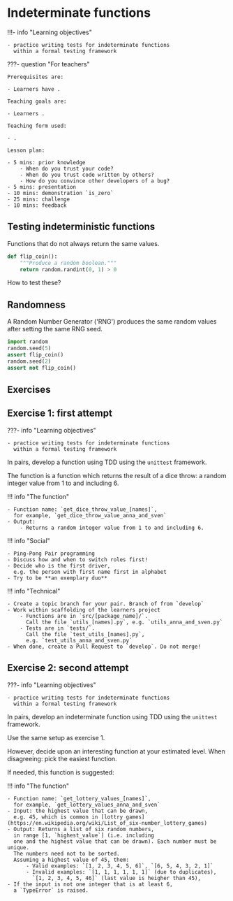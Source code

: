 # Indeterminate functions

!!!- info "Learning objectives"

    - practice writing tests for indeterminate functions
      within a formal testing framework

???- question "For teachers"

    Prerequisites are:

    - Learners have .

    Teaching goals are:

    - Learners .

    Teaching form used:

    - .

    Lesson plan:

    - 5 mins: prior knowledge
        - When do you trust your code?
        - When do you trust code written by others?
        - How do you convince other developers of a bug?
    - 5 mins: presentation
    - 10 mins: demonstration `is_zero`
    - 25 mins: challenge
    - 10 mins: feedback

## Testing indeterministic functions

Functions that do not always return the same values.

```python
def flip_coin():
    """Produce a random boolean."""
    return random.randint(0, 1) > 0
```

How to test these?

## Randomness

A Random Number Generator ('RNG') produces the same random values
after setting the same RNG seed.

```python
import random
random.seed(5)
assert flip_coin()
random.seed(2)
assert not flip_coin()
```

## Exercises

## Exercise 1: first attempt

???- info "Learning objectives"

    - practice writing tests for indeterminate functions
      within a formal testing framework

In pairs, develop a function using TDD using the `unittest` framework.

The function is a function which returns the result of a dice throw:
a random integer value from 1 to and including 6.

!!! info "The function"

    - Function name: `get_dice_throw_value_[names]`,
      for example, `get_dice_throw_value_anna_and_sven`
    - Output:
        - Returns a random integer value from 1 to and including 6.

!!! info "Social"

    - Ping-Pong Pair programming
    - Discuss how and when to switch roles first!
    - Decide who is the first driver,
      e.g. the person with first name first in alphabet
    - Try to be **an exemplary duo**

!!! info "Technical"

    - Create a topic branch for your pair. Branch of from `develop`
    - Work within scaffolding of the learners project
        - Functions are in `src/[package_name]/`.
          Call the file `utils_[names].py`, e.g. `utils_anna_and_sven.py`
        - Tests are in `tests/`.
          Call the file `test_utils_[names].py`,
          e.g. `test_utils_anna_and_sven.py`
    - When done, create a Pull Request to `develop`. Do not merge!

## Exercise 2: second attempt

???- info "Learning objectives"

    - practice writing tests for indeterminate functions
      within a formal testing framework

In pairs, develop an indeterminate function
using TDD using the `unittest` framework.

Use the same setup as exercise 1.

However, decide upon an interesting function at your estimated level.
When disagreeing: pick the easiest function.

If needed, this function is suggested:

!!! info "The function"

    - Function name: `get_lottery_values_[names]`,
      for example, `get_lottery_values_anna_and_sven`
    - Input: the highest value that can be drawn,
      e.g. 45, which is common in [lottry games](https://en.wikipedia.org/wiki/List_of_six-number_lottery_games)
    - Output: Returns a list of six random numbers,
      in range [1, `highest_value`] (i.e. including
      one and the highest value that can be drawn). Each number must be unique.
      The numbers need not to be sorted.
      Assuming a highest value of 45, them:
          - Valid examples: `[1, 2, 3, 4, 5, 6]`, `[6, 5, 4, 3, 2, 1]`
          - Invalid examples: `[1, 1, 1, 1, 1, 1]` (due to duplicates),
            `[1, 2, 3, 4, 5, 46]` (last value is heigher than 45),
    - If the input is not one integer that is at least 6,
      a `TypeError` is raised.
